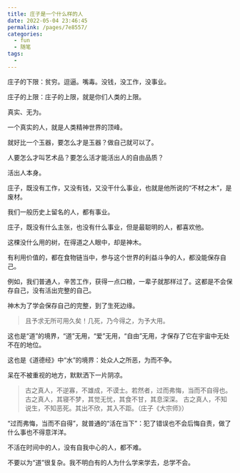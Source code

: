 ```yaml
---
title: 庄子是一个什么样的人
date: 2022-05-04 23:46:45
permalink: /pages/7e8557/
categories:
  - fun
  - 随笔
tags:
  - 
---
```

庄子的下限：贫穷。逗逼。嘴毒。没钱，没工作，没事业。

庄子的上限：庄子的上限，就是你们人类的上限。

真实、无为。

一个真实的人，就是人类精神世界的顶峰。

就好比一个玉器，要怎么才是玉器？做自己就可以了。

人要怎么才叫艺术品？要怎么活才能活出人的自由品质？

活出人本身。



庄子，既没有工作，又没有钱，又没干什么事业，也就是他所说的“不材之木”，是废材。

我们一般历史上留名的人，都有事业。

庄子，既没有什么主张，也没有什么事业，但是最聪明的人，都喜欢他。

这棵没什么用的树，在得道之人眼中，却是神木。



有利用价值的，都在食物链当中，参与这个世界的利益斗争的人，都没能保存自己。

例如，我们普通人，辛苦工作，获得一点口粮，一辈子就那样过了。这都是不会保存自己，没有活出完整的自己。

神木为了学会保存自己的完整，到了生死边缘。

> 且予求无所可用久矣！几死，乃今得之，为予大用。

这也是“道”的境界，“道”无用，“爱”无用，“自由”无用，才保存了它在宇宙中无处不在的地位。

这也是《道德经》中“水”的境界：处众人之所恶，为而不争。

呆在不被重视的地方，默默洒下一片阴凉。



> 古之真人，不逆寡，不雄成，不谟士。若然者，过而弗悔，当而不自得也。
> 古之真人，其寝不梦，其觉无忧，其食不甘，其息深深。
> 古之真人，不知说生，不知恶死。其出不欣，其入不距。（庄子《大宗师》）

“过而弗悔，当而不自得”，就普通的“活在当下”：犯了错误也不会后悔自责，做了什么事也不得意洋洋。

不活在时间中的人，没有自我中心的人，都不难。

不要以为“道”很复杂。我不明白有的人为什么学来学去，总学不会。